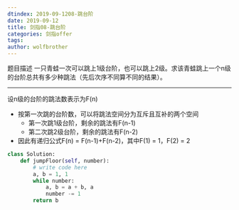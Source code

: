```yaml
---
dtindex: 2019-09-1208-跳台阶
date: 2019-09-12
title: 剑指08-跳台阶
categories: 剑指offer
tags:  
author: wolfbrother  
---
```


题目描述
一只青蛙一次可以跳上1级台阶，也可以跳上2级。求该青蛙跳上一个n级的台阶总共有多少种跳法（先后次序不同算不同的结果）。

---------------

设n级的台阶的跳法数表示为F(n)

+ 按第一次跳的台阶数，可以将跳法空间分为互斥且互补的两个空间
  + 第一次跳1级台阶，剩余的跳法有F(n-1)
  + 第二次跳2级台阶，剩余的跳法有F(n-2)
+ 因此有递归公式F(n) = F(n-1)+F(n-2)，其中F(1) = 1，F(2) = 2

```python
class Solution:
    def jumpFloor(self, number):
        # write code here
        a, b = 1, 1
        while number:
            a, b = a + b, a
            number -= 1
        return b
```
